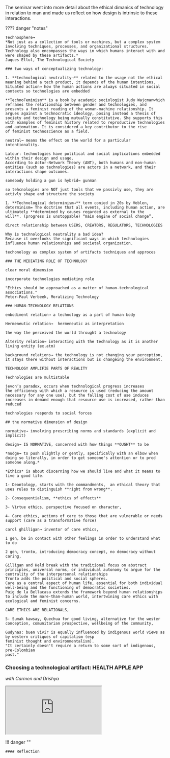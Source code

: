 The seminar went into more detail about the ethical dimanics of technology in relation to man and made us reflect on how design is intrinsic to these interactions.

???? danger "notes"

    Technosphere→ 
    *Not just as a collection of tools or machines, but a complex system involving techniques, processes, and organizational structures. Technology also encompasses the ways in which humans interact with and were shaped by these artifacts.*
    Jaques Ellul, The Technological Society

    ### two ways of conceptualizing technology:

    1. **technological neutrality→** related to the usage not the ethical meaning behind a tech product, it depends of the human intentions. Situated action→ how the human actions are always situated in social contexts so technologies are embedded 

    **TechnoFeminism** is a book by academic sociologist Judy Wajcmanwhich reframes the relationship between gender and technologies, and presents a feminist reading of the woman-machine relationship. It argues against a technocratic ideology, posing instead a thesis of society and technology being mutually constitutive. She supports this with examples of feminist history related to reproductive technologies and automation. It is considered a key contributor to the rise of feminist technoscience as a field.

    neutral→ means the effect on the world for a particular intentionality.

    Latour: technologies have political and social implications embedded within their design and usage.
    According to Actor-Network Theory (ANT), both humans and non-human entities (such as technologies) are actors in a network, and their
    interactions shape outcomes.

    somebody holding a gun is hybrid→ gunman

    so tehcnologies are NOT just tools that we passivly use, they are activly shape and structure the society

    1. **Technological determinism→** term conied in 20s by Veblen, determinism= The doctrine that all events, including human action, are ultimately **determined by causes regarded as external to the will**. (progress is unstoppable) “main engine of social change”, 

    direct relationship between USERS, CREATORS, REGULATORS, TECHNOLOGIES

    Why is technological neutrality a bad idea?
    Because it overlooks the significant ways in which technologies influence human relationships and societal organization.

    techonology as complex system of artifacts techniques and approces

    ### THE MEDIATING ROLE OF TECHNOLOGY

    clear moral dimension 

    incorporate technologies mediating role

    "Ethics should be approached as a matter of human-technological associations."
    Peter-Paul Verbeek, Moralizing Technology

    ### HUMAN-TECHNOLOGY RELATIONS

    enbodiment relation→ a technology as a part of human body 

    Hermeneutic relation→  hermeneutic as interpretation

    the way the perceived the world throught a technology

    Alterity relation→ interacting with the technology as it is another living entity (ex.atm)

    background relations→ the technology is not changing your perception, it stays there without interactions but is changeing the environment.

    TECHNOLOGY AMPLIFIE PARTS OF REALITY

    Technologies are multistable

    jevon’s paradox, occurs when technological progress increases the efficiency with which a resource is used (reducing the amount necessary for any one use), but the falling cost of use induces increases in demand enough that resource use is increased, rather than reduced

    technologies responds to social forces

    ## the normative dimension of design

    normative→ involving prescribing norms and standards (explicit and implicit)

    design→ IS NORMATIVE, concerned with how things **OUGHT** to be 

    *nudge→ to push slightly or gently, specifically with an elbow when doing so literally, in order to get someone's attention or to prod someone along.*

    *Ethics* is about discerning how we should live and what it means to live a good life.

    1- Deontology, starts with the commandments,  an ethical theory that uses rules to distinguish **right from wrong**. 

    2- Consequentialism, **ethics of effects** 

    3- Virtue ethics, perspective focused on character, 

    4- Care ethics, actions of care to those that are vulnerable or needs support (care as a transformative force)

    carol ghilligan→ inventor of care ethics, 

    1 gen, be in contact with other feelings in order to understand what to do

    2 gen, tronto, introducing democracy concept, no democracy without caring, 

    Gilligan and Held break with the traditional focus on abstract principles, universal norms, or individual autonomy to argue for the centrality of the interpersonal relationships
    Tronto adds the political and social spheres.
    Care as a central aspect of human life, essential for both individual well-being and the functioning of democratic societies.
    Puig de la Bellacasa extends the framework beyond human relationships to include the more-than-human world, intertwining care ethics with ecological and feminist concerns.

    CARE ETHICS ARE RELATIONALS, 

    5- Sumak kawsay, Quechua for good living, alternative for the wester conception, comunitarian prospective, wellbeing of the community, 

    Gudynas: buen vivir is equally influenced by indigenous world views as by western critiques of capitalism (esp
    feminist thought and environmentalism).
    "It certainly doesn't require a return to some sort of indigenous, pre-Colombian
    past."


### Choosing a technological artifact: HEALTH APPLE APP
*with Carmen and Drishya*

<iframe src="https://docs.google.com/document/d/e/2PACX-1vS3TQBf-LSyo7K1Ivtx4QqZjpwh8-GcOlIB_scBGPNkiTL77zh14JZ09dS5EvZ2LW0VMCALJNlrLuW8/pub?embedded=true"></iframe>

!!! danger ""

    #### Reflection
